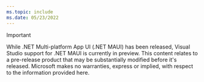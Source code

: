 ```yaml
---
ms.topic: include
ms.date: 05/23/2022
---
```


> [!IMPORTANT]
> While .NET Multi-platform App UI (.NET MAUI) has been released, Visual Studio support for .NET MAUI is currently in preview.
> This content relates to a pre-release product that may be substantially modified before it's released. Microsoft makes no warranties, express or implied, with respect to the information provided here.
